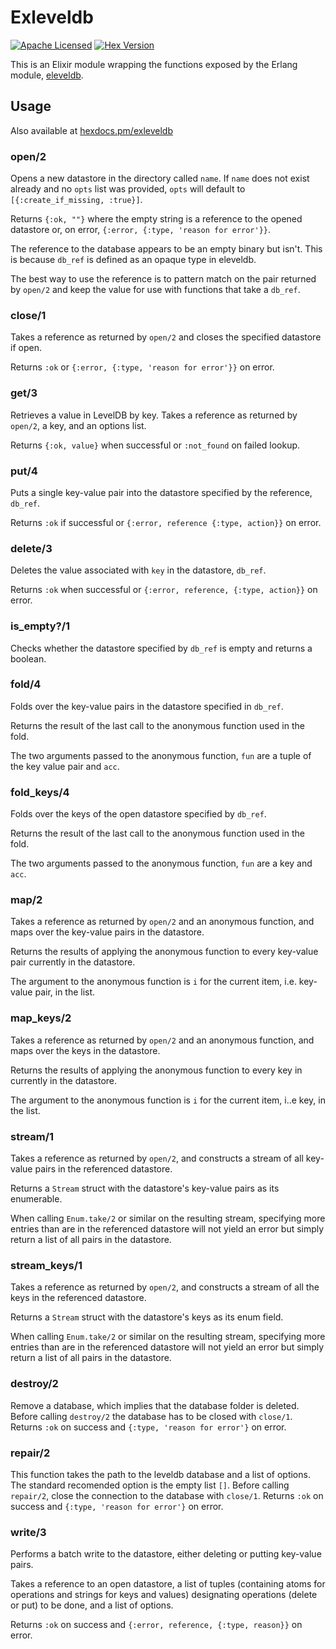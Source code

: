 Exleveldb
=========

[![Apache Licensed](https://img.shields.io/badge/license-Apache%202.0-blue.svg)](https://github.com/skovsgaard/exleveldb/blob/master/LICENSE)
[![Hex Version](http://img.shields.io/hexpm/v/exleveldb.svg?style=flat-square)](https://hex.pm/packages/exleveldb)

This is an Elixir module wrapping the functions exposed by the Erlang module, [eleveldb](https://github.com/basho/eleveldb).

## Usage

Also available at [hexdocs.pm/exleveldb](http://hexdocs.pm/exleveldb/)

### open/2
Opens a new datastore in the directory called `name`. If `name` does not exist already and no `opts` list was provided, `opts` will default to `[{:create_if_missing, :true}]`.

Returns `{:ok, ""}` where the empty string is a reference to the opened datastore or, on error, `{:error, {:type, 'reason for error'}}`.

The reference to the database appears to be an empty binary but isn't. This is because `db_ref` is defined as an opaque type in eleveldb.

The best way to use the reference is to pattern match on the pair returned by `open/2` and keep the value for use with functions that take a `db_ref`.

### close/1
Takes a reference as returned by `open/2` and closes the specified datastore if open.

Returns `:ok` or `{:error, {:type, 'reason for error'}}` on error.

### get/3
Retrieves a value in LevelDB by key. Takes a reference as returned by `open/2`, a key, and an options list.

Returns `{:ok, value}` when successful or `:not_found` on failed lookup.

### put/4
Puts a single key-value pair into the datastore specified by the reference, `db_ref`.

Returns `:ok` if successful or `{:error, reference {:type, action}}` on error.

### delete/3
Deletes the value associated with `key` in the datastore, `db_ref`.

Returns `:ok` when successful or `{:error, reference, {:type, action}}` on error.

### is\_empty?/1
Checks whether the datastore specified by `db_ref` is empty and returns a boolean.

### fold/4
Folds over the key-value pairs in the datastore specified in `db_ref`.

Returns the result of the last call to the anonymous function used in the fold.

The two arguments passed to the anonymous function, `fun` are a tuple of the key value pair and `acc`.

### fold\_keys/4
Folds over the keys of the open datastore specified by `db_ref`.

Returns the result of the last call to the anonymous function used in the fold.

The two arguments passed to the anonymous function, `fun` are a key and `acc`.

### map/2
Takes a reference as returned by `open/2` and an anonymous function,
and maps over the key-value pairs in the datastore.

Returns the results of applying the anonymous function to
every key-value pair currently in the datastore.

The argument to the anonymous function is `i` for the current item,
i.e. key-value pair, in the list.

### map_keys/2
Takes a reference as returned by `open/2` and an anonymous function,
and maps over the keys in the datastore.

Returns the results of applying the anonymous function to
every key in currently in the datastore.

The argument to the anonymous function is `i` for the current item,
i..e key, in the list.

### stream/1
Takes a reference as returned by `open/2`,
and constructs a stream of all key-value pairs in the referenced datastore.

Returns a `Stream` struct with the datastore's key-value pairs as its enumerable.

When calling `Enum.take/2` or similar on the resulting stream,
specifying more entries than are in the referenced datastore
will not yield an error but simply return a list of all pairs in the datastore.

### stream_keys/1
Takes a reference as returned by `open/2`,
and constructs a stream of all the keys in the referenced datastore.

Returns a `Stream` struct with the datastore's keys as its enum field.

When calling `Enum.take/2` or similar on the resulting stream,
specifying more entries than are in the referenced datastore
will not yield an error but simply return a list of all pairs in the datastore.

### destroy/2
Remove a database, which implies that the database folder is deleted. Before calling `destroy/2` the database has to be closed with `close/1`. Returns `:ok` on success and `{:type, 'reason for error'}` on error.

### repair/2
This function takes the path to the leveldb database and a list of options. The standard recomended option is the empty list `[]`.
Before calling `repair/2`, close the connection to the database with `close/1`.
Returns `:ok` on success and `{:type, 'reason for error'}` on error.

### write/3
Performs a batch write to the datastore, either deleting or putting key-value pairs.

Takes a reference to an open datastore, a list of tuples (containing atoms for operations and strings for keys and values) designating operations (delete or put) to be done, and a list of options.

Returns `:ok` on success and `{:error, reference, {:type, reason}}` on error.
